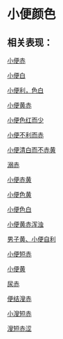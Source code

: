 # 小便颜色## 相关表现：[小便赤](https://zuoye.gmzyh.com/search?key=小便赤)[小便白](https://zuoye.gmzyh.com/search?key=小便白)[小便利，色白](https://zuoye.gmzyh.com/search?key=小便利，色白)[小便黄赤](https://zuoye.gmzyh.com/search?key=小便黄赤)[小便色红而少](https://zuoye.gmzyh.com/search?key=小便色红而少)[小便不利而赤](https://zuoye.gmzyh.com/search?key=小便不利而赤)[小便清白而不赤黄](https://zuoye.gmzyh.com/search?key=小便清白而不赤黄)[溺赤](https://zuoye.gmzyh.com/search?key=溺赤)[小便赤黄](https://zuoye.gmzyh.com/search?key=小便赤黄)[小便色黄](https://zuoye.gmzyh.com/search?key=小便色黄)[小便色白](https://zuoye.gmzyh.com/search?key=小便色白)[小便黄赤浑浊](https://zuoye.gmzyh.com/search?key=小便黄赤浑浊)[男子黄、小便自利](https://zuoye.gmzyh.com/search?key=男子黄、小便自利)[小便短赤](https://zuoye.gmzyh.com/search?key=小便短赤)[小便黄](https://zuoye.gmzyh.com/search?key=小便黄)[尿赤](https://zuoye.gmzyh.com/search?key=尿赤)[便结溲赤](https://zuoye.gmzyh.com/search?key=便结溲赤)[小溲短赤](https://zuoye.gmzyh.com/search?key=小溲短赤)[溲短赤涩](https://zuoye.gmzyh.com/search?key=溲短赤涩)